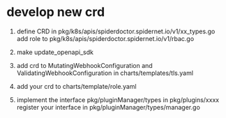 # develop new crd

1. define CRD in pkg/k8s/apis/spiderdoctor.spidernet.io/v1/xx_types.go
   add role to pkg/k8s/apis/spiderdoctor.spidernet.io/v1/rbac.go

2. make update_openapi_sdk

3. add crd to MutatingWebhookConfiguration and ValidatingWebhookConfiguration in charts/templates/tls.yaml 

4. add your crd to charts/template/role.yaml

5. implement the interface pkg/pluginManager/types in pkg/plugins/xxxx
   register your interface in pkg/pluginManager/types/manager.go
